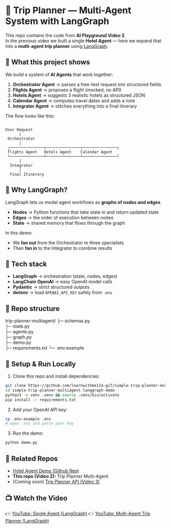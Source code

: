 # 🧭 Trip Planner — Multi-Agent System with LangGraph

This repo contains the code from **AI Playground Video 2**.  
In the previous video we built a single **Hotel Agent** — here we expand that into a **multi-agent trip planner** using [LangGraph](https://github.com/langchain-ai/langgraph).

## 🔹 What this project shows

We build a system of **AI Agents** that work together:

1. **Orchestrator Agent** → parses a free-text request into structured fields  
2. **Flights Agent** → proposes a flight (mocked, no API)  
3. **Hotels Agent** → suggests 3 realistic hotels as structured JSON  
4. **Calendar Agent** → computes travel dates and adds a note  
5. **Integrator Agent** → stitches everything into a final itinerary  

The flow looks like this:


```

User Request
      |
 Orchestrator
      |
 ┌───────────────┬───────────────┬───────────────┐
 Flights Agent   Hotels Agent    Calendar Agent
 └───────────────┴───────────────┴───────────────┘
      |
  Integrator
      |
  Final Itinerary
  ```


## 🔹 Why LangGraph?

LangGraph lets us model agent workflows as **graphs of nodes and edges**.  

- **Nodes** → Python functions that take state in and return updated state  
- **Edges** → the order of execution between nodes  
- **State** → shared memory that flows through the graph  

In this demo:  
- We **fan out** from the Orchestrator to three specialists  
- Then **fan in** to the Integrator to combine results  

## 🔹 Tech stack

- **LangGraph** → orchestration (state, nodes, edges)  
- **LangChain OpenAI** → easy OpenAI model calls  
- **Pydantic** → strict structured outputs  
- **dotenv** → load `OPENAI_API_KEY` safely from `.env`  

## 🔹 Repo structure

trip-planner-multiagent/
├─ schemas.py      
├─ state.py        
├─ agents.py       
├─ graph.py        
├─ demo.py         
├─ requirements.txt
└─ .env.example    

## 🔹 Setup & Run Locally

1. Clone this repo and install dependencies:

```bash
git clone https://github.com/learnwithme114-gif/simple-trip-planner-multiagent-langgraph-demo.git
cd simple-trip-planner-multiagent-langgraph-demo
python3 -m venv .venv && source .venv/bin/activate
pip install -r requirements.txt
```

2. Add your OpenAI API key:

```bash
cp .env.example .env
# open .env and paste your key
```

3. Run the demo:

```bash
python demo.py
```

## 🔹 Related Repos

- [Hotel Agent Demo (Github Rep)](https://github.com/learnwithme114-gif/simple-hotel-agent-langraph)  
- **This repo (Video 2):** Trip Planner Multi-Agent  
- (Coming soon) [Trip Planner API (Video 3)]()

## 📺 Watch the Video

👉 [YouTube: Single Agent  (LangGraph)](https://youtu.be/PulES62ScoA)
👉 [YouTube: Multi-Agent Trip Planner (LangGraph)](https://youtu.be/SMYlq8nCcKU)
